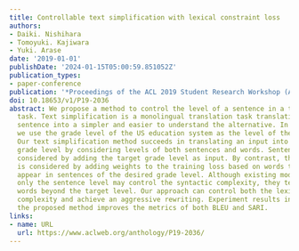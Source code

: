 ```yaml
---
title: Controllable text simplification with lexical constraint loss
authors:
- Daiki. Nishihara
- Tomoyuki. Kajiwara
- Yuki. Arase
date: '2019-01-01'
publishDate: '2024-01-15T05:00:59.851052Z'
publication_types:
- paper-conference
publication: '*Proceedings of the ACL 2019 Student Research Workshop (ACL 2019 SRW)*'
doi: 10.18653/v1/P19-2036
abstract: We propose a method to control the level of a sentence in a text simplification
  task. Text simplification is a monolingual translation task translating a complex
  sentence into a simpler and easier to understand the alternative. In this study,
  we use the grade level of the US education system as the level of the sentence.
  Our text simplification method succeeds in translating an input into a specific
  grade level by considering levels of both sentences and words. Sentence level is
  considered by adding the target grade level as input. By contrast, the word level
  is considered by adding weights to the training loss based on words that frequently
  appear in sentences of the desired grade level. Although existing models that consider
  only the sentence level may control the syntactic complexity, they tend to generate
  words beyond the target level. Our approach can control both the lexical and syntactic
  complexity and achieve an aggressive rewriting. Experiment results indicate that
  the proposed method improves the metrics of both BLEU and SARI.
links:
- name: URL
  url: https://www.aclweb.org/anthology/P19-2036/
---
```

